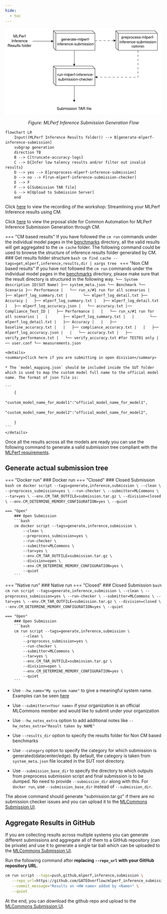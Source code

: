 ```yaml
---
hide:
  - toc
---
```


<p align="center">
  <img src="../img/submission-flow.png" alt="Submission Generation Flow">
</p>

<p align="center"><em>Figure: MLPerf Inference Submission Generation Flow</em></p>

<!--![Submission Generation Flow](../img/submission-flow.png)-->
```mermaid
flowchart LR
    Input((MLPerf Inference Results folder)) --> B[generate-mlperf-inference-submission]
    subgrap generation
    direction TB
    B --> C[truncate-accuracy-logs]
    C --> D{Infer low talency results and/or filter out invalid results}
    D --> yes --> E[preprocess-mlperf-inference-submission]
    D --> no --> F[run-mlperf-inference-submission-checker]
    E --> F
    F --> G[Submission TAR file]
    G --> H[Upload to Submission Server]
    end
```



Click [here](https://youtu.be/eI1Hoecc3ho) to view the recording of the workshop: Streamlining your MLPerf Inference results using CM.

Click [here](https://docs.google.com/presentation/d/1cmbpZUpVr78EIrhzyMBnnWnjJrD-mZ2vmSb-yETkTA8/edit?usp=sharing) to view the prposal slide for Common Automation for MLPerf Inference Submission Generation through CM.

=== "CM based results"
    If you have followed the `cm run` commands under the individual model pages in the [benchmarks](../index.md) directory, all the valid results will get aggregated to the `cm cache` folder. The following command could be used to browse the structure of inference results folder generated by CM.
    ### Get results folder structure
    ```bash
    cm find cache --tags=get,mlperf,inference,results,dir | xargs tree
    ```
=== "Non CM based results"
    If you have not followed the `cm run` commands under the individual model pages in the [benchmarks](../index.md) directory, please make sure that the result directory is structured in the following way. 
    ```
    └── System description ID(SUT Name)
        ├── system_meta.json
        └── Benchmark
            └── Scenario
                ├── Performance
                |   └── run_x/#1 run for all scenarios
                |       ├── mlperf_log_summary.txt
                |       └── mlperf_log_detail.txt
                ├── Accuracy
                |   ├── mlperf_log_summary.txt
                |   ├── mlperf_log_detail.txt
                |   ├── mlperf_log_accuracy.json
                |   └── accuracy.txt
                |── Compliance_Test_ID
                |   ├── Performance
                |   |   └── run_x/#1 run for all scenarios
                |   |       ├── mlperf_log_summary.txt
                |   |       └── mlperf_log_detail.txt
                |   ├── Accuracy
                |   |   ├── baseline_accuracy.txt
                |   |   ├── compliance_accuracy.txt
                |   |   ├── mlperf_log_accuracy.json
                |   |   └── accuracy.txt
                |   ├── verify_performance.txt
                |   └── verify_accuracy.txt #for TEST01 only
                |── user.conf
                └── measurements.json
    ```
    
    <details>
    <summary>Click here if you are submitting in open division</summary>

    * The `model_mapping.json` should be included inside the SUT folder which is used to map the custom model full name to the official model name. The format of json file is:

    ```
        {
            "custom_model_name_for_model1":"official_model_name_for_model1",
            "custom_model_name_for_model2":"official_model_name_for_model2",

        }
    ```
    </details>

Once all the results across all the models are ready you can use the following command to generate a valid submission tree compliant with the [MLPerf requirements](https://github.com/mlcommons/policies/blob/master/submission_rules.adoc#inference-1).

## Generate actual submission tree

=== "Docker run"
    ### Docker run
    === "Closed"
        ### Closed Submission
        ```bash
        cm docker script --tags=generate,inference,submission \
            --clean \
            --preprocess_submission=yes \
            --run-checker \
            --submitter=MLCommons \
            --tar=yes \
            --env.CM_TAR_OUTFILE=submission.tar.gz \
            --division=closed \
            --env.CM_DETERMINE_MEMORY_CONFIGURATION=yes \
            --quiet
        ```

    === "Open"
        ### Open Submission
        ```bash
        cm docker script --tags=generate,inference,submission \
            --clean \
            --preprocess_submission=yes \
            --run-checker \
            --submitter=MLCommons \
            --tar=yes \
            --env.CM_TAR_OUTFILE=submission.tar.gz \
            --division=open \
            --env.CM_DETERMINE_MEMORY_CONFIGURATION=yes \
            --quiet
        ```

=== "Native run"
    ### Native run
    === "Closed"
        ### Closed Submission
        ```bash
        cm run script --tags=generate,inference,submission \
            --clean \
            --preprocess_submission=yes \
            --run-checker \
            --submitter=MLCommons \
            --tar=yes \
            --env.CM_TAR_OUTFILE=submission.tar.gz \
            --division=closed \
            --env.CM_DETERMINE_MEMORY_CONFIGURATION=yes \
            --quiet
        ```

    === "Open"
        ### Open Submission
        ```bash
        cm run script --tags=generate,inference,submission \
            --clean \
            --preprocess_submission=yes \
            --run-checker \
            --submitter=MLCommons \
            --tar=yes \
            --env.CM_TAR_OUTFILE=submission.tar.gz \
            --division=open \
            --env.CM_DETERMINE_MEMORY_CONFIGURATION=yes \
            --quiet
        ```

* Use `--hw_name="My system name"` to give a meaningful system name. Examples can be seen [here](https://github.com/mlcommons/inference_results_v3.0/tree/main/open/cTuning/systems)

* Use `--submitter=<Your name>` if your organization is an official MLCommons member and would like to submit under your organization

* Use `--hw_notes_extra` option to add additional notes like `--hw_notes_extra="Result taken by NAME" `

* Use `--results_dir` option to specify the results folder for Non CM based benchmarks

* Use `--category` option to specify the category for which submission is generated(datacenter/edge). By default, the category is taken from `system_meta.json` file located in the SUT root directory.

* Use `--submission_base_dir` to specify the directory to which outputs from preprocess submission script and final submission is to be dumped. No need to provide `--submission_dir` along with this. For `docker run`, use `--submission_base_dir` instead of `--submission_dir`.

The above command should generate "submission.tar.gz" if there are no submission checker issues and you can upload it to the [MLCommons Submission UI](https://submissions-ui.mlcommons.org/submission).

## Aggregate Results in GitHub

If you are collecting results across multiple systems you can generate different submissions and aggregate all of them to a GitHub repository (can be private) and use it to generate a single tar ball which can be uploaded to the [MLCommons Submission UI](https://submissions-ui.mlcommons.org/submission). 

Run the following command after **replacing `--repo_url` with your GitHub repository URL**.

```bash
cm run script --tags=push,github,mlperf,inference,submission \
   --repo_url=https://github.com/GATEOverflow/mlperf_inference_submissions_v4.1 \
   --commit_message="Results on <HW name> added by <Name>" \
   --quiet
```

At the end, you can download the github repo and upload to the [MLCommons Submission UI](https://submissions-ui.mlcommons.org/submission).
